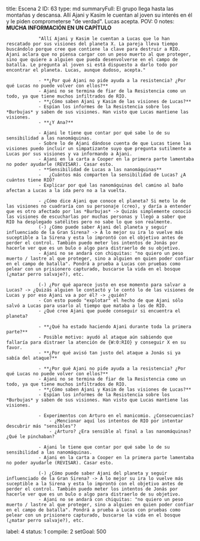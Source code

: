 title:          Escena 2
ID:             63
type:           md
summaryFull:    El grupo llega hasta las montañas y descansa. Allí Ajani y Kasim le cuentan al joven su interés en él y le piden  comprometerse "de verdad". Lucas acepta.
POV:            0
notes:          
                **MUCHA INFORMACIÓN EN UN CAPÍTULO**
                
                "Allí Ajani y Kasim le cuentan a Lucas que lo han rescatado por sus visiones del planeta X. La pareja lleva tiempo buscándolo porque cree que contiene la clave para destruir a RIO. Ajani aclara que no piensa cargar con un peso muerto al que proteger, sino que quiere a alguien que pueda desenvolverse en el campo de batalla. Le pregunta al joven si está dispuesto a darlo todo por encontrar el planeta. Lucas, aunque dudoso, acepta."
                
                - **¿Por qué Ajani no pide ayuda a la resistencia? ¿Por qué Lucas no puede volver con ellos?**
                - Ajani no se termina de fiar de la Resistencia como un todo, ya que tiene muchos infiltrados de RIO.
                - **¿Cómo saben Ajani y Kasim de las visiones de Lucas?**
                - Espían los informes de la Resistencia sobre los *Burbujas* y saben de sus visiones. Han visto que Lucas mantiene las visiones.
                - **¿Y Ana?**
                
                - Ajani le tiene que contar por qué sabe lo de su sensibilidad a las nanomáquinas.
                - Sobre lo de Ajani dándose cuenta de que Lucas tiene las visiones puedo incluir un simpatizante suyo que pregunta sutilmente a Lucas por sus visiones y va informando a Ajani.
                - Ajani en la carta a Cooper en la primera parte lamentaba no poder ayudarle (REVISAR). Casar esto.
                - **Sensibilidad de Lucas a las nanomáquinas**
                - 	¿Cuántos más comparten la sensibilidad de Lucas? ¿A cuántos tiene RIO?
                - Explicar por qué las nanomáquinas del camino al baño afectan a Lucas a la ida pero no a la vuelta.
                
                - ¿Cómo dice Ajani que conoce el planeta? Si meto lo de las visiones no cuadraría con su personaje (creo), y daría a entender que es otro afectado por las *Burbujas* -> Quizás simplemente conoció las visiones de escucharlas por muchas personas y llegó a saber que RIO ha desplegado satélites pero no sabe lo que son realmente.
                (-) ¿Cómo puede saber Ajani del planeta y seguir influenciado de la Gran Sirena? -> A lo mejor su ira lo vuelve más suceptible a la Sirena y esta lo improntó con el objetivo antes de perder el control. También puedo meter los intentos de Jonás por hacerle ver que es un bulo o algo para distraerlo de su objetivo.
                - Ajani no se andará con chiquitas: "no quiero un peso muerto / lastre al que proteger, sino a alguien en quien poder confiar en el campo de batalla". Pondrá a prueba a Lucas con pruebas como pelear con un prisionero capturado, buscarse la vida en el bosque (¿matar perro salvaje?), etc.
                
                (-) ¿Por qué aparece justo en ese momento para salvar a Lucas? -> ¿Quizás alguien le contactó y le contó lo de las visiones de Lucas y por eso Ajani va a por él? -> ¿quién?
                - Con esto puedo "explotar" el hecho de que Ajani sólo salvó a Lucas para usarlo al tiempo que mataba a los de RIO.
                - ¿Qué cree Ajani que puede conseguir si encuentra el planeta?
                
                - **¿Qué ha estado haciendo Ajani durante toda la primera parte?**
                - Posible motivo: ayudó al ataque aún sabiendo que fallaría para distraer la atención de {W:0:RIO} y conseguir X en su favor.
                - **¿Por qué avisó tan justo del ataque a Jonás si ya sabía del ataque?**
                
                - **¿Por qué Ajani no pide ayuda a la resistencia? ¿Por qué Lucas no puede volver con ellos?**
                - Ajani no se termina de fiar de la Resistencia como un todo, ya que tiene muchos infiltrados de RIO.
                - **¿Cómo saben Ajani y Kasim de las visiones de Lucas?**
                - Espían los informes de la Resistencia sobre los *Burbujas* y saben de sus visiones. Han visto que Lucas mantiene las visiones.
                
                - Experimentos con Arturo en el manicomio. ¿Consecuencias?
                	- ¿Mencionar aquí los intentos de RIO por intentar descubrir más "sensibles"?
                	- ¿Arturo? ¿Era sensible al final a las nanomáquinas? ¿Qué le pinchaban?
                	
                - Ajani le tiene que contar por qué sabe lo de su sensibilidad a las nanomáquinas.
                - Ajani en la carta a Cooper en la primera parte lamentaba no poder ayudarle (REVISAR). Casar esto.
                
                (-) ¿Cómo puede saber Ajani del planeta y seguir influenciado de la Gran Sirena? -> A lo mejor su ira lo vuelve más suceptible a la Sirena y esta lo improntó con el objetivo antes de perder el control. También puedo meter los intentos de Jonás por hacerle ver que es un bulo o algo para distraerlo de su objetivo.
                - Ajani no se andará con chiquitas: "no quiero un peso muerto / lastre al que proteger, sino a alguien en quien poder confiar en el campo de batalla". Pondrá a prueba a Lucas con pruebas como pelear con un prisionero capturado, buscarse la vida en el bosque (¿matar perro salvaje?), etc.
label:          4
status:         1
compile:        2
setGoal:        500


